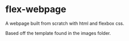 # flex-webpage
A webpage built from scratch with html and flexbox css.

Based off the template found in the images folder.
